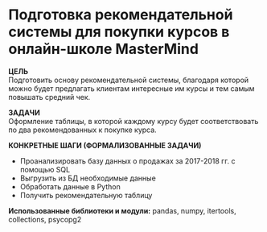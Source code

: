 # Подготовка рекомендательной системы для покупки курсов в онлайн-школе MasterMind

**ЦЕЛЬ**<br>
Подготовить основу рекомендательной системы, благодаря которой можно будет предлагать клиентам интересные им курсы и тем самым повышать средний чек.

**ЗАДАЧИ**<br>
Оформление таблицы, в которой каждому курсу будет соответствовать по два рекомендованных к покупке курса.

**КОНКРЕТНЫЕ ШАГИ (ФОРМАЛИЗОВАННЫЕ ЗАДАЧИ)**<br>
- Проанализировать базу данных о продажах за 2017-2018 гг. с помощью SQL
- Выгрузить из БД необходимые данные
- Обработать данные в Python
- Получить рекомендательную таблицу

**Использованные библиотеки и модули:**
pandas,
numpy,
itertools,
collections,
psycopg2
